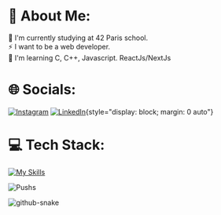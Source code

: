 # 💫 About Me:
🔭 I'm currently studying at 42 Paris school.<br>
⚡ I want to be a web developer.<br>
🌱 I'm learning C, C++, Javascript. ReactJs/NextJs


# 🌐 Socials:
[![Instagram](https://skillicons.dev/icons?i=instagram)](https://www.instagram.com/_melviin.dch/) [![LinkedIn](https://skillicons.dev/icons?i=linkedin)](https://www.linkedin.com/in/melvin-duchaufour/){style="display: block; margin: 0 auto"}

# 💻 Tech Stack:
[![My Skills](https://skillicons.dev/icons?i=space,js,html,css,c,cpp,nextjs,react,github,tailwind,php,bash,mysql,symfony,space)](https://skillicons.dev)
<br>

![Pushs](https://quotes-github-readme.vercel.app/api?type=horizontal&theme=dark)</br>

<picture>
  <source media="(prefers-color-scheme: dark)" srcset="github-user-contribution.svg" />
  <img alt="github-snake" src="github-snake.svg" />
</picture>
